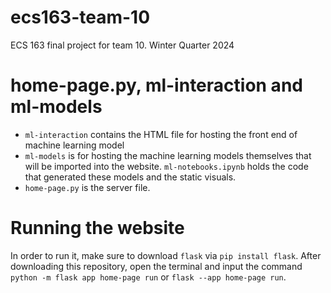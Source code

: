 # ecs163-team-10
ECS 163 final project for team 10. Winter Quarter 2024

# home-page.py, ml-interaction and ml-models
- ```ml-interaction``` contains the HTML file for hosting the front end of machine learning model
- ```ml-models``` is for hosting the machine learning models themselves that will be imported into the website. `ml-notebooks.ipynb` holds the code that generated these models and the static visuals.
- ```home-page.py``` is the server file.

# Running the website
In order to run it, make sure to download `flask` via `pip install flask`. After downloading this repository, open the terminal and input the command `python -m flask app home-page run` or `flask --app home-page run`.
